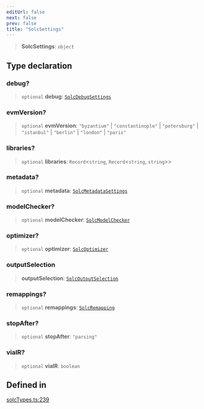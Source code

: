 ```yaml
---
editUrl: false
next: false
prev: false
title: "SolcSettings"
---
```


> **SolcSettings**: `object`

## Type declaration

### debug?

> `optional` **debug**: [`SolcDebugSettings`](/reference/tevm/solc/type-aliases/solcdebugsettings/)

### evmVersion?

> `optional` **evmVersion**: `"byzantium"` \| `"constantinople"` \| `"petersburg"` \| `"istanbul"` \| `"berlin"` \| `"london"` \| `"paris"`

### libraries?

> `optional` **libraries**: `Record`\<`string`, `Record`\<`string`, `string`\>\>

### metadata?

> `optional` **metadata**: [`SolcMetadataSettings`](/reference/tevm/solc/type-aliases/solcmetadatasettings/)

### modelChecker?

> `optional` **modelChecker**: [`SolcModelChecker`](/reference/tevm/solc/type-aliases/solcmodelchecker/)

### optimizer?

> `optional` **optimizer**: [`SolcOptimizer`](/reference/tevm/solc/type-aliases/solcoptimizer/)

### outputSelection

> **outputSelection**: [`SolcOutputSelection`](/reference/tevm/solc/type-aliases/solcoutputselection/)

### remappings?

> `optional` **remappings**: [`SolcRemapping`](/reference/tevm/solc/type-aliases/solcremapping/)

### stopAfter?

> `optional` **stopAfter**: `"parsing"`

### viaIR?

> `optional` **viaIR**: `boolean`

## Defined in

[solcTypes.ts:239](https://github.com/qbzzt/tevm-monorepo/blob/main/bundler-packages/solc/src/solcTypes.ts#L239)
